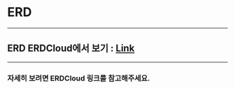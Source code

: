 # ERD

---


## ERD ERDCloud에서 보기 : [Link](https://www.erdcloud.com/d/BCt2Gpvrf7r4tHWrT)

---

### 자세히 보려면 ERDCloud 링크를 참고해주세요.

